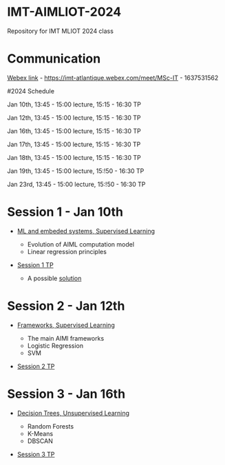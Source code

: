 # IMT-AIMLIOT-2024
Repository for IMT MLIOT 2024 class

# Communication

[Webex link](https://imt-atlantique.webex.com/meet/MSc-IT) -  https://imt-atlantique.webex.com/meet/MSc-IT - 1637531562 


#2024 Schedule

Jan 10th, 13:45 - 15:00 lecture, 15:15 - 16:30 TP

Jan 12th, 13:45 - 15:00 lecture, 15:15 - 16:30 TP

Jan 16th, 13:45 - 15:00 lecture, 15:15 - 16:30 TP

Jan 17th, 13:45 - 15:00 lecture, 15:15 - 16:30 TP 

Jan 18th, 13:45 - 15:00 lecture, 15:15 - 16:30 TP

Jan 19th, 13:45 - 15:00 lecture, 15:!50 - 16:30 TP

Jan 23rd, 13:45 - 15:00 lecture, 15:!50 - 16:30 TP


# Session 1 - Jan 10th

* [ML and embeded systems, Supervised Learning](https://rawcdn.githack.com/jhenry-github/MLIOT-2024-content/6cf74b27e81f94fac800e333abb3db1ab1c0fe1f/slides/MLIOT1/index.html)
  * Evolution of AIML computation model
  * Linear regression principles 
	


* [Session 1 TP](https://github.com/jhenry-github/MLIOT-2024-content/blob/main/TPs/1-Linear%20REgression.md)
  * A possible [solution](https://github.com/jhenry-github/MLIOT-2024-content/blob/main/TPs/1-%20Linear%20Regression%20solved.ipynb)
	

# Session 2 - Jan 12th

* [Frameworks, Supervised Learning](https://rawcdn.githack.com/jhenry-github/MLIOT-2024-content/fc64ea728db70c28beff820b7963ce135df8f33e/slides/MLIOT2/index.html)
  * The main AIMl frameworks
  * Logistic Regression
  * SVM
  
* [Session 2 TP](https://github.com/jhenry-github/MLIOT-2024-content/blob/main/TPs/2%20-%20multivariate%20and%20logistic%20regressions.md)


# Session 3 - Jan 16th

* [Decision Trees, Unsupervised Learning]()
  * Random Forests
  * K-Means
  * DBSCAN
  
* [Session 3 TP](https://github.com/jhenry-github/MLIOT-2024-content/blob/main/TPs/3%20-%20Logistic%20regression%20-%20tensor%20flow.md)

